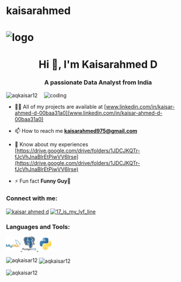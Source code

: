 # kaisarahmed
# ![logo]()
<h1 align="center">Hi 👋, I'm Kaisarahmed D</h1>
<h3 align="center">A passionate Data Analyst from India</h3>
<img align="right" alt="coding" width= "400" src="https://camo.githubusercontent.com/2366b34bb903c09617990fb5fff4622f3e941349e846ddb7e73df872a9d21233/68747470733a2f2f63646e2e6472696262626c652e636f6d2f75736572732f3733303730332f73637265656e73686f74732f363538313234332f6176656e746f2e676966">

<p align="left"> <img src="https://komarev.com/ghpvc/?username=aqkaisar12&label=Profile%20views&color=0e75b6&style=flat" alt="aqkaisar12" /> </p>

- 👨‍💻 All of my projects are available at [www.linkedin.com/in/kaisar-ahmed-d-00baa31a0](www.linkedin.com/in/kaisar-ahmed-d-00baa31a0)

- 📫 How to reach me **kaisarahmed975@gmail.com**

- 📄 Know about my experiences [https://drive.google.com/drive/folders/1JDCJKQTr-fJcVhJnaBlrEtPiwVV6Irse](https://drive.google.com/drive/folders/1JDCJKQTr-fJcVhJnaBlrEtPiwVV6Irse)

- ⚡ Fun fact **Funny Guy🤣**

<h3 align="left">Connect with me:</h3>
<p align="left">
<a href="https://linkedin.com/in/kaisar ahmed d" target="blank"><img align="center" src="https://raw.githubusercontent.com/rahuldkjain/github-profile-readme-generator/master/src/images/icons/Social/linked-in-alt.svg" alt="kaisar ahmed d" height="30" width="40" /></a>
<a href="https://instagram.com/17_is_my_lyf_line" target="blank"><img align="center" src="https://raw.githubusercontent.com/rahuldkjain/github-profile-readme-generator/master/src/images/icons/Social/instagram.svg" alt="17_is_my_lyf_line" height="30" width="40" /></a>
</p>

<h3 align="left">Languages and Tools:</h3>
<p align="left"> <a href="https://www.mysql.com/" target="_blank" rel="noreferrer"> <img src="https://raw.githubusercontent.com/devicons/devicon/master/icons/mysql/mysql-original-wordmark.svg" alt="mysql" width="40" height="40"/> </a> <a href="https://www.postgresql.org" target="_blank" rel="noreferrer"> <img src="https://raw.githubusercontent.com/devicons/devicon/master/icons/postgresql/postgresql-original-wordmark.svg" alt="postgresql" width="40" height="40"/> </a> <a href="https://www.python.org" target="_blank" rel="noreferrer"> <img src="https://raw.githubusercontent.com/devicons/devicon/master/icons/python/python-original.svg" alt="python" width="40" height="40"/> </a> </p>

<p><img align="left" src="https://github-readme-stats.vercel.app/api/top-langs?username=aqkaisar12&show_icons=true&locale=en&layout=compact" alt="aqkaisar12" /></p>

<p>&nbsp;<img align="center" src="https://github-readme-stats.vercel.app/api?username=aqkaisar12&show_icons=true&locale=en" alt="aqkaisar12" /></p>

<p><img align="center" src="https://github-readme-streak-stats.herokuapp.com/?user=aqkaisar12&" alt="aqkaisar12" /></p>

